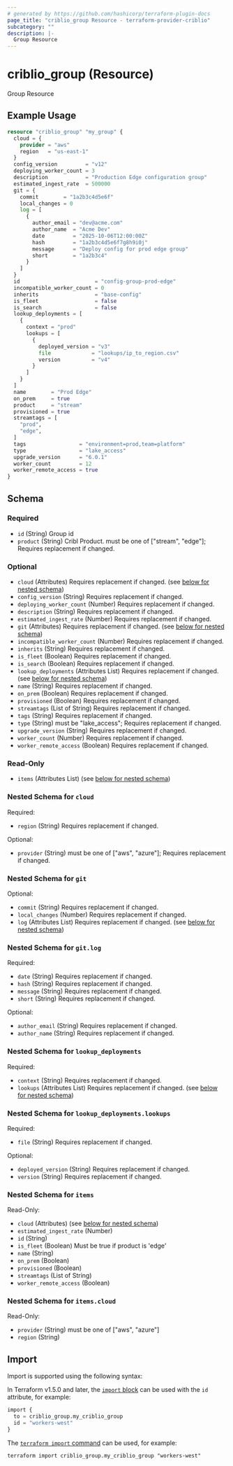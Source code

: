 ```yaml
---
# generated by https://github.com/hashicorp/terraform-plugin-docs
page_title: "criblio_group Resource - terraform-provider-criblio"
subcategory: ""
description: |-
  Group Resource
---
```


# criblio_group (Resource)

Group Resource

## Example Usage

```terraform
resource "criblio_group" "my_group" {
  cloud = {
    provider = "aws"
    region   = "us-east-1"
  }
  config_version         = "v12"
  deploying_worker_count = 3
  description            = "Production Edge configuration group"
  estimated_ingest_rate  = 500000
  git = {
    commit        = "1a2b3c4d5e6f"
    local_changes = 0
    log = [
      {
        author_email = "dev@acme.com"
        author_name  = "Acme Dev"
        date         = "2025-10-06T12:00:00Z"
        hash         = "1a2b3c4d5e6f7g8h9i0j"
        message      = "Deploy config for prod edge group"
        short        = "1a2b3c4"
      }
    ]
  }
  id                        = "config-group-prod-edge"
  incompatible_worker_count = 0
  inherits                  = "base-config"
  is_fleet                  = false
  is_search                 = false
  lookup_deployments = [
    {
      context = "prod"
      lookups = [
        {
          deployed_version = "v3"
          file             = "lookups/ip_to_region.csv"
          version          = "v4"
        }
      ]
    }
  ]
  name        = "Prod Edge"
  on_prem     = true
  product     = "stream"
  provisioned = true
  streamtags = [
    "prod",
    "edge",
  ]
  tags                 = "environment=prod,team=platform"
  type                 = "lake_access"
  upgrade_version      = "6.0.1"
  worker_count         = 12
  worker_remote_access = true
}
```

<!-- schema generated by tfplugindocs -->
## Schema

### Required

- `id` (String) Group id
- `product` (String) Cribl Product. must be one of ["stream", "edge"]; Requires replacement if changed.

### Optional

- `cloud` (Attributes) Requires replacement if changed. (see [below for nested schema](#nestedatt--cloud))
- `config_version` (String) Requires replacement if changed.
- `deploying_worker_count` (Number) Requires replacement if changed.
- `description` (String) Requires replacement if changed.
- `estimated_ingest_rate` (Number) Requires replacement if changed.
- `git` (Attributes) Requires replacement if changed. (see [below for nested schema](#nestedatt--git))
- `incompatible_worker_count` (Number) Requires replacement if changed.
- `inherits` (String) Requires replacement if changed.
- `is_fleet` (Boolean) Requires replacement if changed.
- `is_search` (Boolean) Requires replacement if changed.
- `lookup_deployments` (Attributes List) Requires replacement if changed. (see [below for nested schema](#nestedatt--lookup_deployments))
- `name` (String) Requires replacement if changed.
- `on_prem` (Boolean) Requires replacement if changed.
- `provisioned` (Boolean) Requires replacement if changed.
- `streamtags` (List of String) Requires replacement if changed.
- `tags` (String) Requires replacement if changed.
- `type` (String) must be "lake_access"; Requires replacement if changed.
- `upgrade_version` (String) Requires replacement if changed.
- `worker_count` (Number) Requires replacement if changed.
- `worker_remote_access` (Boolean) Requires replacement if changed.

### Read-Only

- `items` (Attributes List) (see [below for nested schema](#nestedatt--items))

<a id="nestedatt--cloud"></a>
### Nested Schema for `cloud`

Required:

- `region` (String) Requires replacement if changed.

Optional:

- `provider` (String) must be one of ["aws", "azure"]; Requires replacement if changed.


<a id="nestedatt--git"></a>
### Nested Schema for `git`

Optional:

- `commit` (String) Requires replacement if changed.
- `local_changes` (Number) Requires replacement if changed.
- `log` (Attributes List) Requires replacement if changed. (see [below for nested schema](#nestedatt--git--log))

<a id="nestedatt--git--log"></a>
### Nested Schema for `git.log`

Required:

- `date` (String) Requires replacement if changed.
- `hash` (String) Requires replacement if changed.
- `message` (String) Requires replacement if changed.
- `short` (String) Requires replacement if changed.

Optional:

- `author_email` (String) Requires replacement if changed.
- `author_name` (String) Requires replacement if changed.



<a id="nestedatt--lookup_deployments"></a>
### Nested Schema for `lookup_deployments`

Required:

- `context` (String) Requires replacement if changed.
- `lookups` (Attributes List) Requires replacement if changed. (see [below for nested schema](#nestedatt--lookup_deployments--lookups))

<a id="nestedatt--lookup_deployments--lookups"></a>
### Nested Schema for `lookup_deployments.lookups`

Required:

- `file` (String) Requires replacement if changed.

Optional:

- `deployed_version` (String) Requires replacement if changed.
- `version` (String) Requires replacement if changed.



<a id="nestedatt--items"></a>
### Nested Schema for `items`

Read-Only:

- `cloud` (Attributes) (see [below for nested schema](#nestedatt--items--cloud))
- `estimated_ingest_rate` (Number)
- `id` (String)
- `is_fleet` (Boolean) Must be true if product is 'edge'
- `name` (String)
- `on_prem` (Boolean)
- `provisioned` (Boolean)
- `streamtags` (List of String)
- `worker_remote_access` (Boolean)

<a id="nestedatt--items--cloud"></a>
### Nested Schema for `items.cloud`

Read-Only:

- `provider` (String) must be one of ["aws", "azure"]
- `region` (String)

## Import

Import is supported using the following syntax:

In Terraform v1.5.0 and later, the [`import` block](https://developer.hashicorp.com/terraform/language/import) can be used with the `id` attribute, for example:

```terraform
import {
  to = criblio_group.my_criblio_group
  id = "workers-west"
}
```

The [`terraform import` command](https://developer.hashicorp.com/terraform/cli/commands/import) can be used, for example:

```shell
terraform import criblio_group.my_criblio_group "workers-west"
```

